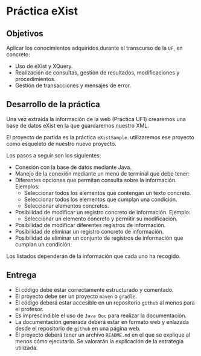 # Práctica eXist
## Objetivos
Aplicar los conocimientos adquiridos durante el transcurso de la `UF`, en concreto:
* Uso de eXist y XQuery.
* Realización de consultas, gestión de resultados, modificaciones y procedimientos.
* Gestión de transacciones y mensajes de error.

## Desarrollo de la práctica
Una vez extraída la información de la web (Práctica UF1) crearemos una base de datos eXist en la que guardaremos nuestro XML.

El proyecto de partida es la práctica `eXistSample`. utilizaremos ese proyecto como esqueleto de nuestro nuevo proyecto.

Los pasos a seguir son los siguientes:

* Conexión con la base de datos mediante Java.
* Manejo de la conexión mediante un menú de terminal que debe tener:
 * Diferentes opciones que permitan consulta sobre la información. Ejemplos:
   - Seleccionar todos los elementos que contengan un texto concreto.
   - Seleccionar todos los elementos que cumplan una condición.
   - Seleccionar elementos concretos.
 * Posibilidad de modificar un registro concreto de información. Ejemplo:
   - Seleccionar un elemento concreto y permitir su modificación.
 * Posibilidad de modificar diferentes registros de información.
 * Posibilidad de eliminar un registro concreto de información.
 * Posibilidad de eliminar un conjunto de registros de información que cumplan un condición.

Los listados dependerán de la información que cada uno ha recogido.

## Entrega
* El código debe estar correctamente estructurado y comentado.
* El proyecto debe ser un proyecto `maven` o `gradle`.
* El código deberá estar accesible en un repositorio `github` al menos para el profesor.
* Es imprescindible el uso de `Java Doc` para realizar la documentación.
* La documentación generada deberá estar en formato web y enlazada desde el repositorio de `github` en una página web.
* El proyecto deberá tener un archivo `README.md` en el que se explique al menos cómo ejecutarlo. Se valorarán la explicación de la estrategia utilizada.
